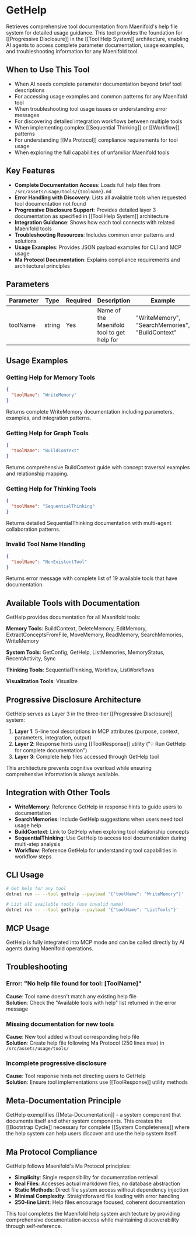 # GetHelp

Retrieves comprehensive tool documentation from Maenifold's help file system for detailed usage guidance. This tool provides the foundation for [[Progressive Disclosure]] in the [[Tool Help System]] architecture, enabling AI agents to access complete parameter documentation, usage examples, and troubleshooting information for any Maenifold tool.

## When to Use This Tool

- When AI needs complete parameter documentation beyond brief tool descriptions
- For accessing usage examples and common patterns for any Maenifold tool
- When troubleshooting tool usage issues or understanding error messages
- For discovering detailed integration workflows between multiple tools
- When implementing complex [[Sequential Thinking]] or [[Workflow]] patterns
- For understanding [[Ma Protocol]] compliance requirements for tool usage
- When exploring the full capabilities of unfamiliar Maenifold tools

## Key Features

- **Complete Documentation Access**: Loads full help files from `/src/assets/usage/tools/{toolname}.md`
- **Error Handling with Discovery**: Lists all available tools when requested tool documentation not found
- **Progressive Disclosure Support**: Provides detailed layer 3 documentation as specified in [[Tool Help System]] architecture
- **Integration Guidance**: Shows how each tool connects with related Maenifold tools
- **Troubleshooting Resources**: Includes common error patterns and solutions
- **Usage Examples**: Provides JSON payload examples for CLI and MCP usage
- **Ma Protocol Documentation**: Explains compliance requirements and architectural principles

## Parameters

| Parameter | Type | Required | Description | Example |
|-----------|------|----------|-------------|---------|
| toolName | string | Yes | Name of the Maenifold tool to get help for | "WriteMemory", "SearchMemories", "BuildContext" |

## Usage Examples

### Getting Help for Memory Tools
```json
{
  "toolName": "WriteMemory"
}
```
Returns complete WriteMemory documentation including parameters, examples, and integration patterns.

### Getting Help for Graph Tools  
```json
{
  "toolName": "BuildContext"
}
```
Returns comprehensive BuildContext guide with concept traversal examples and relationship mapping.

### Getting Help for Thinking Tools
```json
{
  "toolName": "SequentialThinking"
}
```
Returns detailed SequentialThinking documentation with multi-agent collaboration patterns.

### Invalid Tool Name Handling
```json
{
  "toolName": "NonExistentTool"
}
```
Returns error message with complete list of 19 available tools that have documentation.

## Available Tools with Documentation

GetHelp provides documentation for all Maenifold tools:

**Memory Tools**: BuildContext, DeleteMemory, EditMemory, ExtractConceptsFromFile, MoveMemory, ReadMemory, SearchMemories, WriteMemory

**System Tools**: GetConfig, GetHelp, ListMemories, MemoryStatus, RecentActivity, Sync

**Thinking Tools**: SequentialThinking, Workflow, ListWorkflows  

**Visualization Tools**: Visualize

## Progressive Disclosure Architecture

GetHelp serves as Layer 3 in the three-tier [[Progressive Disclosure]] system:

1. **Layer 1**: 5-line tool descriptions in MCP attributes (purpose, context, parameters, integration, output)
2. **Layer 2**: Response hints using [[ToolResponse]] utility ("💡 Run GetHelp for complete documentation")  
3. **Layer 3**: Complete help files accessed through GetHelp tool

This architecture prevents cognitive overload while ensuring comprehensive information is always available.

## Integration with Other Tools

- **WriteMemory**: Reference GetHelp in response hints to guide users to documentation
- **SearchMemories**: Include GetHelp suggestions when users need tool usage help
- **BuildContext**: Link to GetHelp when exploring tool relationship concepts
- **SequentialThinking**: Use GetHelp to access tool documentation during multi-step analysis
- **Workflow**: Reference GetHelp for understanding tool capabilities in workflow steps

## CLI Usage

```bash
# Get help for any tool
dotnet run -- --tool gethelp --payload '{"toolName": "WriteMemory"}'

# List all available tools (use invalid name)
dotnet run -- --tool gethelp --payload '{"toolName": "ListTools"}'
```

## MCP Usage

GetHelp is fully integrated into MCP mode and can be called directly by AI agents during Maenifold operations.

## Troubleshooting

### Error: "No help file found for tool: [ToolName]"
**Cause**: Tool name doesn't match any existing help file  
**Solution**: Check the "Available tools with help" list returned in the error message

### Missing documentation for new tools
**Cause**: New tool added without corresponding help file  
**Solution**: Create help file following Ma Protocol (250 lines max) in `/src/assets/usage/tools/`

### Incomplete progressive disclosure
**Cause**: Tool response hints not directing users to GetHelp  
**Solution**: Ensure tool implementations use [[ToolResponse]] utility methods

## Meta-Documentation Principle

GetHelp exemplifies [[Meta-Documentation]] - a system component that documents itself and other system components. This creates the [[Bootstrap Cycle]] necessary for complete [[System Completeness]] where the help system can help users discover and use the help system itself.

## Ma Protocol Compliance

GetHelp follows Maenifold's Ma Protocol principles:
- **Simplicity**: Single responsibility for documentation retrieval
- **Real Files**: Accesses actual markdown files, no database abstraction  
- **Static Methods**: Direct file system access without dependency injection
- **Minimal Complexity**: Straightforward file loading with error handling
- **250-line Limit**: Help files encourage focused, coherent documentation

This tool completes the Maenifold help system architecture by providing comprehensive documentation access while maintaining discoverability through self-reference.